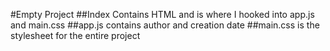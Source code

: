 #Empty Project
##Index Contains HTML and is where I hooked into app.js and main.css
##app.js contains author and creation date
##main.css is the stylesheet for the entire project 